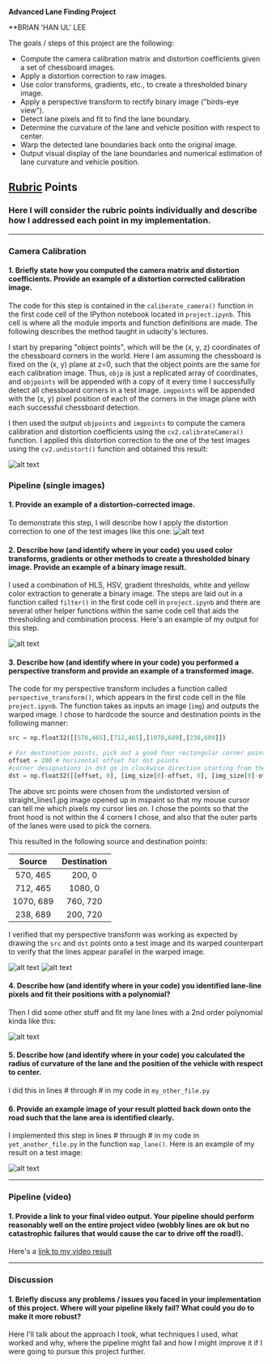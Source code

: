 **Advanced Lane Finding Project**

**BRIAN 'HAN UL' LEE

The goals / steps of this project are the following:

* Compute the camera calibration matrix and distortion coefficients given a set of chessboard images.
* Apply a distortion correction to raw images.
* Use color transforms, gradients, etc., to create a thresholded binary image.
* Apply a perspective transform to rectify binary image ("birds-eye view").
* Detect lane pixels and fit to find the lane boundary.
* Determine the curvature of the lane and vehicle position with respect to center.
* Warp the detected lane boundaries back onto the original image.
* Output visual display of the lane boundaries and numerical estimation of lane curvature and vehicle position.

[//]: # (Image References)

[image1]: ./output_images/undistort_output.png "Undistorted"
[image2]: ./output_images/undist_straight_lines1.jpg "Undistorted test image"
[image3]: ./output_images/orig_warped.png "Road Transformed"
[image4]: ./output_images/orig_filteredFinal.png "Binary Example"
[image5]: ./output_images/orig_finalFilteredWarpedBinary.png "Warp Example"
[image6]: ./output_images/plot_fit_lines_windows.png "Fit Visual"
[image7]: ./output_images/orig_finalMaskFiltered.png "Output"
[video1]: ./result.mp4 "Video"

## [Rubric](https://review.udacity.com/#!/rubrics/571/view) Points

### Here I will consider the rubric points individually and describe how I addressed each point in my implementation.  

---

### Camera Calibration

#### 1. Briefly state how you computed the camera matrix and distortion coefficients. Provide an example of a distortion corrected calibration image.

The code for this step is contained in the `caliberate_camera()` function in the first code cell of the IPython notebook located in `project.ipynb`. This cell is where all the module imports and function definitions are made. The following describes the method taught in udacity's lectures.

I start by preparing "object points", which will be the (x, y, z) coordinates of the chessboard corners in the world. Here I am assuming the chessboard is fixed on the (x, y) plane at z=0, such that the object points are the same for each calibration image.  Thus, `objp` is just a replicated array of coordinates, and `objpoints` will be appended with a copy of it every time I successfully detect all chessboard corners in a test image.  `imgpoints` will be appended with the (x, y) pixel position of each of the corners in the image plane with each successful chessboard detection.  

I then used the output `objpoints` and `imgpoints` to compute the camera calibration and distortion coefficients using the `cv2.calibrateCamera()` function.  I applied this distortion correction to the one of the test images using the `cv2.undistort()` function and obtained this result: 

![alt text][image1]

### Pipeline (single images)

#### 1. Provide an example of a distortion-corrected image.

To demonstrate this step, I will describe how I apply the distortion correction to one of the test images like this one:
![alt text][image2]

#### 2. Describe how (and identify where in your code) you used color transforms, gradients or other methods to create a thresholded binary image.  Provide an example of a binary image result.

I used a combination of HLS, HSV, gradient thresholds, white and yellow color extraction to generate a binary image. The steps are laid out in a function called `filter()` in the first code cell in `project.ipynb` and there are several other helper functions within the same code cell that aids the thresholding and combination process. Here's an example of my output for this step. 

![alt text][image4]

#### 3. Describe how (and identify where in your code) you performed a perspective transform and provide an example of a transformed image.

The code for my perspective transform includes a function called `perspective_transform()`, which appears in the first code cell in the file `project.ipynb`. The function takes as inputs an image (`img`) and outputs the warped image. I chose to hardcode the source and destination points in the following manner:

```python
src = np.float32([[570,465],[712,465],[1070,689],[238,689]])
    
# For destination points, pick out a good four rectangular corner points, with enough offset so that curved lines won't get cut off
offset = 200 # horizontal offset for dst points    
#corner designations in dst go in clockwise direction starting from the left top corner
dst = np.float32([[offset, 0], [img_size[0]-offset, 0], [img_size[0]-offset, img_size[1]], [offset, img_size[1]]])
```

The above src points were chosen from the undistorted version of straight_lines1.jpg image opened up in mspaint so that my mouse cursor can tell me which pixels my cursor lies on. I chose the points so that the front hood is not within the 4 corners I chose, and also that the outer parts of the lanes were used to pick the corners.

This resulted in the following source and destination points:

| Source        | Destination   | 
|:-------------:|:-------------:| 
| 570, 465      | 200, 0        | 
| 712, 465      | 1080, 0      |
| 1070, 689     | 760, 720      |
| 238, 689      | 200, 720      |

I verified that my perspective transform was working as expected by drawing the `src` and `dst` points onto a test image and its warped counterpart to verify that the lines appear parallel in the warped image.

![alt text][image3]
![alt text][image5]

#### 4. Describe how (and identify where in your code) you identified lane-line pixels and fit their positions with a polynomial?

Then I did some other stuff and fit my lane lines with a 2nd order polynomial kinda like this:

![alt text][image6]

#### 5. Describe how (and identify where in your code) you calculated the radius of curvature of the lane and the position of the vehicle with respect to center.

I did this in lines # through # in my code in `my_other_file.py`

#### 6. Provide an example image of your result plotted back down onto the road such that the lane area is identified clearly.

I implemented this step in lines # through # in my code in `yet_another_file.py` in the function `map_lane()`.  Here is an example of my result on a test image:

![alt text][image7]

---

### Pipeline (video)

#### 1. Provide a link to your final video output.  Your pipeline should perform reasonably well on the entire project video (wobbly lines are ok but no catastrophic failures that would cause the car to drive off the road!).

Here's a [link to my video result](./project_video.mp4)

---

### Discussion

#### 1. Briefly discuss any problems / issues you faced in your implementation of this project.  Where will your pipeline likely fail?  What could you do to make it more robust?

Here I'll talk about the approach I took, what techniques I used, what worked and why, where the pipeline might fail and how I might improve it if I were going to pursue this project further.  
